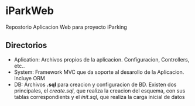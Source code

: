 # iParkWeb
Repostorio Aplicacion Web para proyecto iParking

## Directorios

- Aplication: Archivos propios de la aplicacion. Configuracion, Controllers, etc..
- System: Framework MVC que da soporte al desarollo de la Aplicacion. Incluye ORM
- DB: Archivos **.sql** para creacion y configuracion de BD. Existen dos principales, el
*create.sql*, que realiza la creacion del esquema, con sus tablas correspondients y el 
*init.sql*, que realiza la carga inicial de datos
